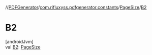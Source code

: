 //[PDFGenerator](../../../index.md)/[com.rifluxyss.pdfgenerator.constants](../index.md)/[PageSize](index.md)/[B2](-b2.md)

# B2

[androidJvm]\
val [B2](-b2.md): [PageSize](index.md)
